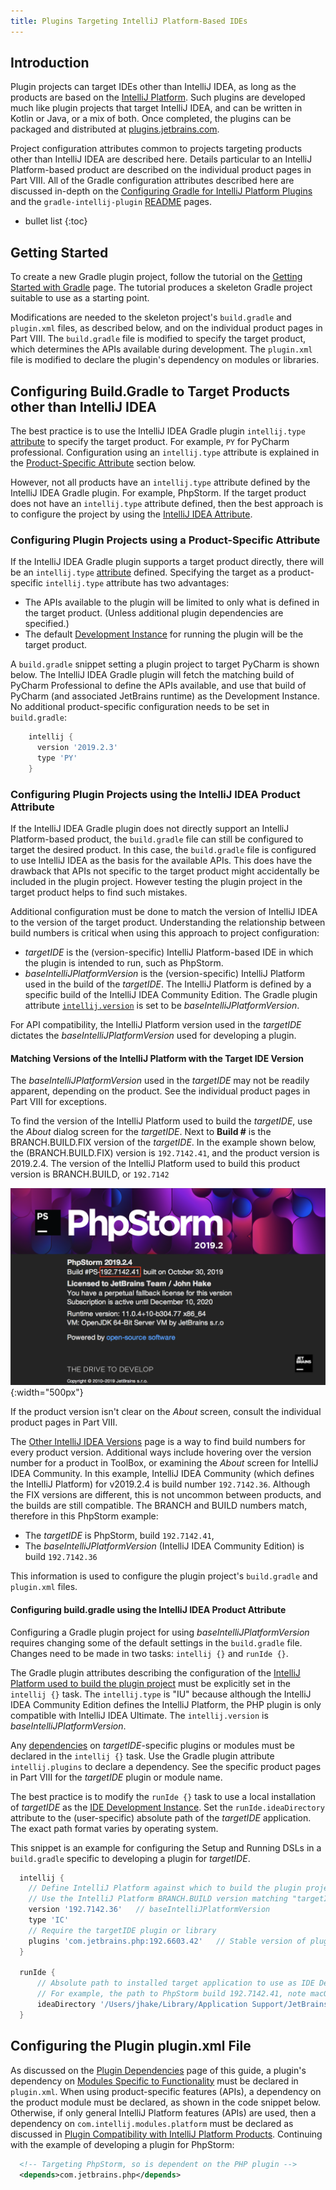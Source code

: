```yaml
---
title: Plugins Targeting IntelliJ Platform-Based IDEs 
---
```


## Introduction 
Plugin projects can target IDEs other than IntelliJ IDEA, as long as the products are based on the [IntelliJ Platform](/intro/intellij_platform.md).
Such plugins are developed much like plugin projects that target IntelliJ IDEA, and can be written in Kotlin or Java, or a mix of both.
Once completed, the plugins can be packaged and distributed at [plugins.jetbrains.com](https://plugins.jetbrains.com).

Project configuration attributes common to projects targeting products other than IntelliJ IDEA are described here. 
Details particular to an IntelliJ Platform-based product are described on the individual product pages in Part VIII.
All of the Gradle configuration attributes described here are discussed in-depth on the [Configuring Gradle for IntelliJ Platform Plugins](/tutorials/build_system/gradle_guide.md) and the `gradle-intellij-plugin` [README](https://github.com/JetBrains/gradle-intellij-plugin/blob/master/README.md) pages.

* bullet list
{:toc}

## Getting Started
To create a new Gradle plugin project, follow the tutorial on the [Getting Started with Gradle](/tutorials/build_system/prerequisites.md) page.
The tutorial produces a skeleton Gradle project suitable to use as a starting point.

Modifications are needed to the skeleton project's `build.gradle` and `plugin.xml` files, as described below, and on the individual product pages in Part VIII.
The `build.gradle` file is modified to specify the target product, which determines the APIs available during development.
The `plugin.xml` file is modified to declare the plugin's dependency on modules or libraries.

## Configuring Build.Gradle to Target Products other than IntelliJ IDEA 
The best practice is to use the IntelliJ IDEA Gradle plugin `intellij.type` [attribute](https://github.com/JetBrains/gradle-intellij-plugin/blob/master/README.md#intellij-platform-properties) to specify the target product.
For example, `PY` for PyCharm professional.
Configuration using an `intellij.type` attribute is explained in the [Product-Specific Attribute](#configuring-plugin-projects-using-a-product-specific-attribute) section below.

However, not all products have an `intellij.type` attribute defined by the IntelliJ IDEA Gradle plugin.
For example, PhpStorm.
If the target product does not have an `intellij.type` attribute defined, then the best approach is to configure the project by using the [IntelliJ IDEA Attribute](#configuring-buildgradle-using-the-intellij-idea-product-attribute). 

### Configuring Plugin Projects using a Product-Specific Attribute
If the IntelliJ IDEA Gradle plugin supports a target product directly, there will be an `intellij.type` [attribute](https://github.com/JetBrains/gradle-intellij-plugin/blob/master/README.md#intellij-platform-properties) defined.
Specifying the target as a product-specific `intellij.type` attribute has two advantages:
* The APIs available to the plugin will be limited to only what is defined in the target product.
  (Unless additional plugin dependencies are specified.)
* The default [Development Instance](/basics/ide_development_instance.md) for running the plugin will be the target product.  

A `build.gradle` snippet setting a plugin project to target PyCharm is shown below.
The IntelliJ IDEA Gradle plugin will fetch the matching build of PyCharm Professional to define the APIs available, and use that build of PyCharm (and associated JetBrains runtime) as the Development Instance.
No additional product-specific configuration needs to be set in `build.gradle`:
```groovy
    intellij {
      version '2019.2.3'
      type 'PY'
    }
```

### Configuring Plugin Projects using the IntelliJ IDEA Product Attribute
If the IntelliJ IDEA Gradle plugin does not directly support an IntelliJ Platform-based product, the `build.gradle` file can still be configured to target the desired product.
In this case, the `build.gradle` file is configured to use IntelliJ IDEA as the basis for the available APIs.
This does have the drawback that APIs not specific to the target product might accidentally be included in the plugin project.
However testing the plugin project in the target product helps to find such mistakes.

Additional configuration must be done to match the version of IntelliJ IDEA to the version of the target product.
Understanding the relationship between build numbers is critical when using this approach to project configuration:
* _targetIDE_ is the (version-specific) IntelliJ Platform-based IDE in which the plugin is intended to run, such as PhpStorm.
* _baseIntelliJPlatformVersion_ is the (version-specific) IntelliJ Platform used in the build of the _targetIDE_.
  The IntelliJ Platform is defined by a specific build of the IntelliJ IDEA Community Edition.
  The Gradle plugin attribute [`intellij.version`](/tutorials/build_system/gradle_guide.md#intellij-platform-configuration) is set to be _baseIntelliJPlatformVersion_.

For API compatibility, the IntelliJ Platform version used in the _targetIDE_ dictates the _baseIntelliJPlatformVersion_ used for developing a plugin. 

#### Matching Versions of the IntelliJ Platform with the Target IDE Version
The _baseIntelliJPlatformVersion_ used in the _targetIDE_ may not be readily apparent, depending on the product.
See the individual product pages in Part VIII for exceptions.

To find the version of the IntelliJ Platform used to build the _targetIDE_, use the _About_ dialog screen for the _targetIDE_.
Next to **Build #** is the BRANCH.BUILD.FIX version of the _targetIDE_.
In the example shown below, the (BRANCH.BUILD.FIX) version is `192.7142.41`, and the product version is 2019.2.4.
The version of the IntelliJ Platform used to build this product version is BRANCH.BUILD, or `192.7142`

![Example PyCharm](img/phpstorm_build.png){:width="500px"}

If the product version isn't clear on the _About_ screen, consult the individual product pages in Part VIII.

The [Other IntelliJ IDEA Versions](https://www.jetbrains.com/idea/download/other.html) page is a way to find build numbers for every product version.
Additional ways include hovering over the version number for a product in ToolBox, or examining the _About_ screen for IntelliJ IDEA Community.
In this example, IntelliJ IDEA Community (which defines the IntelliJ Platform) for v2019.2.4 is build number `192.7142.36`.
Although the FIX versions are different, this is not uncommon between products, and the builds are still compatible. 
The BRANCH and BUILD numbers match, therefore in this PhpStorm example: 
* The _targetIDE_ is PhpStorm, build `192.7142.41`, 
* The _baseIntelliJPlatformVersion_ (IntelliJ IDEA Community Edition) is build `192.7142.36`  

This information is used to configure the plugin project's `build.gradle` and `plugin.xml` files.

#### Configuring build.gradle using the IntelliJ IDEA Product Attribute
Configuring a Gradle plugin project for using _baseIntelliJPlatformVersion_ requires changing some of the default settings in the `build.gradle` file.
Changes need to be made in two tasks: `intellij {}` and `runIde {}`.

The Gradle plugin attributes describing the configuration of the [IntelliJ Platform used to build the plugin project](/tutorials/build_system/gradle_guide.md#configuring-the-gradle-plugin-for-building-intellij-platform-plugin-projects) must be explicitly set in the `intellij {}` task. 
The `intellij.type` is "IU" because although the IntelliJ IDEA Community Edition defines the IntelliJ Platform, the PHP plugin is only compatible with IntelliJ IDEA Ultimate.
The `intellij.version` is _baseIntelliJPlatformVersion_.

Any [dependencies](/tutorials/build_system/gradle_guide.md#plugin-dependencies) on _targetIDE_-specific plugins or modules must be declared in the `intellij {}` task.
Use the Gradle plugin attribute `intellij.plugins` to declare a dependency.
See the specific product pages in Part VIII for the _targetIDE_ plugin or module name.

The best practice is to modify the `runIde {}` task to use a local installation of _targetIDE_ as the [IDE Development Instance](/basics/ide_development_instance.md).
Set the `runIde.ideaDirectory` attribute to the (user-specific) absolute path of the _targetIDE_ application.
The exact path format varies by operating system.

This snippet is an example for configuring the Setup and Running DSLs in a `build.gradle` specific to developing a plugin for _targetIDE_.
```groovy
  intellij {
    // Define IntelliJ Platform against which to build the plugin project.
    // Use the IntelliJ Platform BRANCH.BUILD version matching "targetIDE" (PhpStorm)
    version '192.7142.36'   // baseIntelliJPlatformVersion     
    type 'IC'                 
    // Require the targetIDE plugin or library 
    plugins 'com.jetbrains.php:192.6603.42'   // Stable version of plugin compatible with IntelliJ IDEA build
  }
  
  runIde {
      // Absolute path to installed target application to use as IDE Development Instance
      // For example, the path to PhpStorm build 192.7142.41, note macOS dialect.
      ideaDirectory '/Users/jhake/Library/Application Support/JetBrains/Toolbox/apps/PhpStorm/ch-0/192.7142.41/PhpStorm.app/Contents'
  }
```

## Configuring the Plugin plugin.xml File
As discussed on the [Plugin Dependencies](/basics/getting_started/plugin_compatibility.md#declaring-plugin-dependencies) page of this guide, a plugin's dependency on [Modules Specific to Functionality](/basics/getting_started/plugin_compatibility.md#modules-specific-to-functionality) must be declared in `plugin.xml`. 
When using product-specific features (APIs), a dependency on the product module must be declared, as shown in the code snippet below.
Otherwise, if only general IntelliJ Platform features (APIs) are used, then a dependency on `com.intellij.modules.platform` must be declared as discussed in [Plugin Compatibility with IntelliJ Platform Products](/basics/getting_started/plugin_compatibility.md).
Continuing with the example of developing a plugin for PhpStorm:
```xml
  <!-- Targeting PhpStorm, so is dependent on the PHP plugin -->
  <depends>com.jetbrains.php</depends>
```
